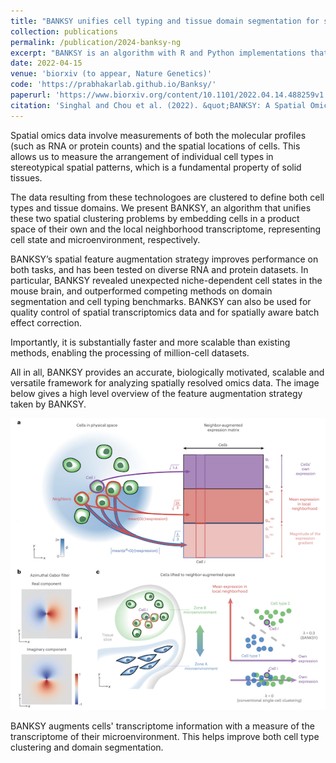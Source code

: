 ```yaml
---
title: "BANKSY unifies cell typing and tissue domain segmentation for scalable spatial omics data analysis"
collection: publications
permalink: /publication/2024-banksy-ng
excerpt: "BANKSY is an algorithm with R and Python implementations that identifies both cell types and tissue domains from spatially-resolved -omics data by incorporating spatial kernels capturing microenvironmental information, applicable to a range of spatially-resolved technologies, and scalable to millions of cells.<br/><img src='/images/banksy_fig1.png' height='628' width='495'>"
date: 2022-04-15
venue: 'biorxiv (to appear, Nature Genetics)'
code: 'https://prabhakarlab.github.io/Banksy/'
paperurl: 'https://www.biorxiv.org/content/10.1101/2022.04.14.488259v1.full'
citation: 'Singhal and Chou et al. (2022). &quot;BANKSY: A Spatial Omics Algorithm that Unifies Cell Type Clustering and Tissue Domain Segmentation.&quot; <i>bioarxiv</i>. 1(1).'
---
```


Spatial omics data involve measurements of both the molecular profiles (such as RNA or protein counts) and the spatial locations of cells. This allows us to measure the arrangement of individual cell types in stereotypical spatial patterns, which is a fundamental property of solid tissues. 

The data resulting from these technologoes are clustered to define both cell types and tissue domains. We present BANKSY, an algorithm that unifies these two spatial clustering problems by embedding cells in a product space of their own and the local neighborhood transcriptome, representing cell state and microenvironment, respectively. 

BANKSY’s spatial feature augmentation strategy improves performance on both tasks, and has been tested on diverse RNA and protein datasets. In particular, BANKSY revealed unexpected niche-dependent cell states in the mouse brain, and outperformed competing methods on domain segmentation and cell typing benchmarks. BANKSY can also be used for quality control of spatial transcriptomics data and for spatially aware batch effect correction. 

Importantly, it is substantially faster and more scalable than existing methods, enabling the processing of million-cell datasets. 

All in all, BANKSY provides an accurate, biologically motivated, scalable and versatile framework for analyzing spatially resolved omics data. The image below gives a high level overview of the feature augmentation strategy taken by BANKSY. 

![](/images/banksy_fig1.png)

BANKSY augments cells' transcriptome information with a measure of the transcriptome of their microenvironment. This helps improve both cell type clustering and domain segmentation. 


<!-- You can download a preliminary proof copy of the paper [here](/files/41588_2024_1664_Author.pdf), with [Supplementary information](/files/41588_2024_1664_MOESM1_ESM.pdf), and [peer review](/files/41588_2024_1664_MOESM3_ESM.pdf) information. You can also access the Github pages for the [R version](https://prabhakarlab.github.io/Banksy/) and [Python version](https://github.com/prabhakarlab/Banksy_py) of the package, along with [data and scripts](https://zenodo.org/records/10258795) related to the manuscript.  -->

